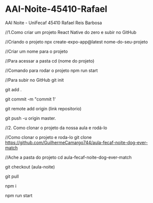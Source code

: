 # AAI-Noite-45410-Rafael
AAI Noite - UniFecaf 45410 Rafael Reis Barbosa

//1.Como criar um projeto React Native do zero e subir no GitHub

//Criando o projeto
npx create-expo-app@latest nome-do-seu-projeto

//Criar um nome para o projeto
 
//Para acessar a pasta
cd (nome do projeto)

//Comando para rodar o projeto
npm run start

//Para subir no GitHub 
git init 

git add .

git commit -m "commit 1'

git remote add origin (link repositorio)

git push -u origin master.



//2. Como clonar o projeto da nossa aula e rodá-lo
   
//Como clonar o projeto e roda-lo
git clone https://github.com/GuilhermeCamargo744/aula-fecaf-noite-dog-ever-match

//Ache a pasta do projeto
cd aula-fecaf-noite-dog-ever-match 

git checkout (aula-noite)

git pull 

npm i

npm run start 
